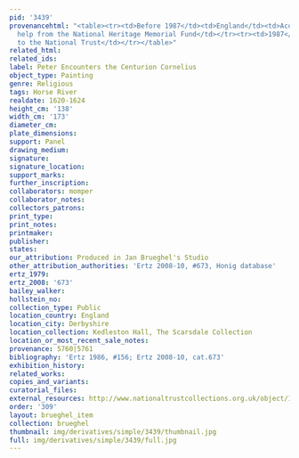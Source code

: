 ```yaml
---
pid: '3439'
provenancehtml: "<table><tr><td>Before 1987</td><td>England</td><td>Acquired with
  help from the National Heritage Memorial Fund</td></tr><tr><td>1987</td><td>England</td><td>Given
  to the National Trust</td></tr></table>"
related_html:
related_ids:
label: Peter Encounters the Centurion Cornelius
object_type: Painting
genre: Religious
tags: Horse River
realdate: 1620-1624
height_cm: '138'
width_cm: '173'
diameter_cm:
plate_dimensions:
support: Panel
drawing_medium:
signature:
signature_location:
support_marks:
further_inscription:
collaborators: momper
collaborator_notes:
collectors_patrons:
print_type:
print_notes:
printmaker:
publisher:
states:
our_attribution: Produced in Jan Brueghel's Studio
other_attribution_authorities: 'Ertz 2008-10, #673, Honig database'
ertz_1979:
ertz_2008: '673'
bailey_walker:
hollstein_no:
collection_type: Public
location_country: England
location_city: Derbyshire
location_collection: Kedleston Hall, The Scarsdale Collection
location_or_most_recent_sale_notes:
provenance: 5760|5761
bibliography: 'Ertz 1986, #156; Ertz 2008-10, cat.673'
exhibition_history:
related_works:
copies_and_variants:
curatorial_files:
external_resources: http://www.nationaltrustcollections.org.uk/object/108907
order: '309'
layout: brueghel_item
collection: brueghel
thumbnail: img/derivatives/simple/3439/thumbnail.jpg
full: img/derivatives/simple/3439/full.jpg
---
```

